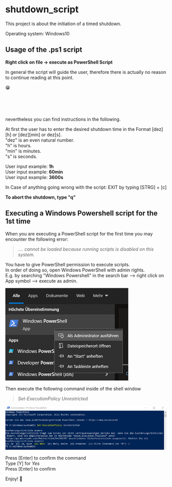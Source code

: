 # shutdown_script
This project is about the initiation of a timed shutdown.

Operating system: Windows10

## Usage of the .ps1 script
**Right click on file -> execute as PowerShell Script**

In general the script will guide the user, therefore there is actually no reason to continue reading at this point.

:grin:

<br />
<br />
<br />
<br />
nevertheless you can find instructions in the following.  

At first the user has to enter the desired shutdown time in the Format [dez][h] or [dez][min] or dez[s].   
"dez" is an even natural number.     
"h" is hours.   
"min" is minutes.   
"s" is seconds.     

User input example: **1h**  
User input example: **60min**  
User input example: **3600s**  

    
In Case of anything going wrong with the script: EXIT by typing [STRG] + [c]   

**To abort the shutdown, type "q"**

## Executing a Windows Powershell script for the 1st time
When you are executing a PowerShell script for the first time you may encounter the following error:

> *.... cannot be loaded because running scripts is disabled on this system.*   

You have to give PowerShell permission to execute scripts.  
In order of doing so, open Windows PowerShell with admin rights.    
E.g. by searching "Windows Powershell" in the search bar --> right click on App symbol --> execute as admin.

![Powershell_as_admin.png](https://github.com/J-Mildenberger/shutdown_script/blob/main/images/Powershell_as_admin.png?raw=true)

Then execute the following command inside of the shell window

> *Set-ExecutionPolicy Unrestricted*  

![set_execution_policy_powershell.PNG](https://github.com/J-Mildenberger/shutdown_script/blob/main/images/set_execution_policy_powershell.PNG?raw=true)


Press [Enter] to confirm the command   
Type [Y] for *Yes*  
Press [Enter] to confirm 



Enjoy! :runner: